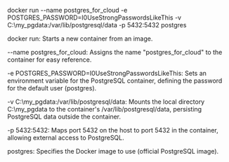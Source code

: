 docker run --name postgres_for_cloud -e POSTGRES_PASSWORD=I0UseStrongPasswordsLikeThis -v C:\my_pgdata:/var/lib/postgresql/data -p 5432:5432 postgres

docker run: Starts a new container from an image.

--name postgres_for_cloud: Assigns the name "postgres_for_cloud" to the container for easy reference.

-e POSTGRES_PASSWORD=I0UseStrongPasswordsLikeThis: Sets an environment variable for the PostgreSQL container, defining the password for the default user (postgres).

-v C:\my_pgdata:/var/lib/postgresql/data: Mounts the local directory C:\my_pgdata to the container's /var/lib/postgresql/data, persisting PostgreSQL data outside the container.

-p 5432:5432: Maps port 5432 on the host to port 5432 in the container, allowing external access to PostgreSQL.

postgres: Specifies the Docker image to use (official PostgreSQL image).

